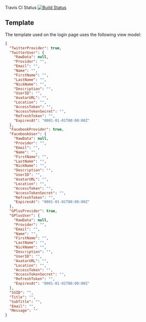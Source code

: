 Travis CI Status [![Build Status](https://travis-ci.org/ryanhatfield/connectlabs-login.svg?branch=master)](https://travis-ci.org/ryanhatfield/connectlabs-login)


## Template

The template used on the login page uses the following view model:

```json
{
  "TwitterProvider": true,
  "TwitterUser": {
    "RawData": null,
    "Provider": "",
    "Email": "",
    "Name": "",
    "FirstName": "",
    "LastName": "",
    "NickName": "",
    "Description": "",
    "UserID": "",
    "AvatarURL": "",
    "Location": "",
    "AccessToken": "",
    "AccessTokenSecret": "",
    "RefreshToken": "",
    "ExpiresAt": "0001-01-01T00:00:00Z"
  },
  "FacebookProvider": true,
  "FacebookUser": {
    "RawData": null,
    "Provider": "",
    "Email": "",
    "Name": "",
    "FirstName": "",
    "LastName": "",
    "NickName": "",
    "Description": "",
    "UserID": "",
    "AvatarURL": "",
    "Location": "",
    "AccessToken": "",
    "AccessTokenSecret": "",
    "RefreshToken": "",
    "ExpiresAt": "0001-01-01T00:00:00Z"
  },
  "GPlusProvider": true,
  "GPlusUser": {
    "RawData": null,
    "Provider": "",
    "Email": "",
    "Name": "",
    "FirstName": "",
    "LastName": "",
    "NickName": "",
    "Description": "",
    "UserID": "",
    "AvatarURL": "",
    "Location": "",
    "AccessToken": "",
    "AccessTokenSecret": "",
    "RefreshToken": "",
    "ExpiresAt": "0001-01-01T00:00:00Z"
  },
  "SSID": "",
  "Title": "",
  "SubTitle": "",
  "Email": "",
  "Message": ""
}
```
